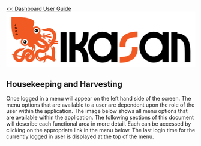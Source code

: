 [<< Dashboard User Guide](./Readme.md)
![IKASAN](../developer/docs/quickstart-images/Ikasan-title-transparent.png)
## Housekeeping and Harvesting

Once logged in a menu will appear on the left hand side of the screen. The menu options that are available to a user are dependent upon the role of the user within the application. The image below shows all menu options that are available within the application. The following sections of this document will describe each functional area in more detail. Each can be accessed by clicking on the appropriate link in the menu below.
The last login time for the currently logged in user is displayed at the top of the menu. 
